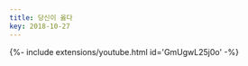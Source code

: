 ```yaml
---
title: 당신이 옳다
key: 2018-10-27
---
```


<div>{%- include extensions/youtube.html id='GmUgwL25j0o' -%}</div>
